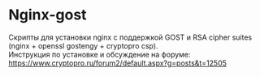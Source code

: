 # Nginx-gost
Скрипты для установки nginx с поддержкой GOST и RSA cipher suites (nginx + openssl gostengy + cryptopro csp).  
Инструкция по установке и обсуждение на форуме: https://www.cryptopro.ru/forum2/default.aspx?g=posts&t=12505
